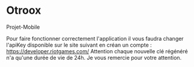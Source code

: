 # Otroox
Projet-Mobile 

Pour faire fonctionner correctement l'application il vous faudra changer l'apiKey disponible sur le site suivant 
en créan un compte : https://developer.riotgames.com/
Attention chaque nouvelle clé régénéré n'a qu'une durée de vie de 24h.
Je vous remercie pour votre attention.
